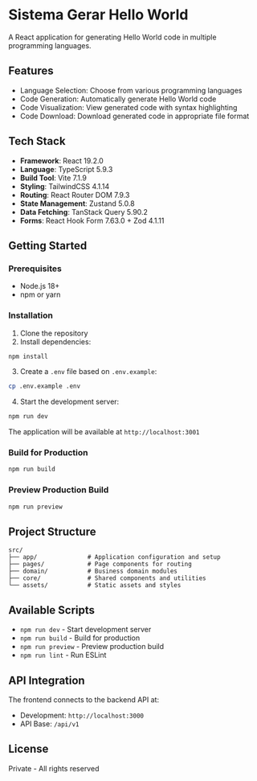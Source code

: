 # Sistema Gerar Hello World

A React application for generating Hello World code in multiple programming languages.

## Features

- Language Selection: Choose from various programming languages
- Code Generation: Automatically generate Hello World code
- Code Visualization: View generated code with syntax highlighting
- Code Download: Download generated code in appropriate file format

## Tech Stack

- **Framework**: React 19.2.0
- **Language**: TypeScript 5.9.3
- **Build Tool**: Vite 7.1.9
- **Styling**: TailwindCSS 4.1.14
- **Routing**: React Router DOM 7.9.3
- **State Management**: Zustand 5.0.8
- **Data Fetching**: TanStack Query 5.90.2
- **Forms**: React Hook Form 7.63.0 + Zod 4.1.11

## Getting Started

### Prerequisites

- Node.js 18+ 
- npm or yarn

### Installation

1. Clone the repository
2. Install dependencies:

```bash
npm install
```

3. Create a `.env` file based on `.env.example`:

```bash
cp .env.example .env
```

4. Start the development server:

```bash
npm run dev
```

The application will be available at `http://localhost:3001`

### Build for Production

```bash
npm run build
```

### Preview Production Build

```bash
npm run preview
```

## Project Structure

```
src/
├── app/              # Application configuration and setup
├── pages/            # Page components for routing
├── domain/           # Business domain modules
├── core/             # Shared components and utilities
└── assets/           # Static assets and styles
```

## Available Scripts

- `npm run dev` - Start development server
- `npm run build` - Build for production
- `npm run preview` - Preview production build
- `npm run lint` - Run ESLint

## API Integration

The frontend connects to the backend API at:
- Development: `http://localhost:3000`
- API Base: `/api/v1`

## License

Private - All rights reserved